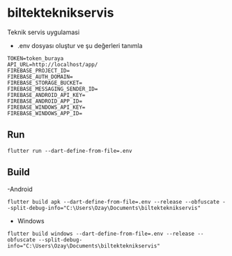 # biltekteknikservis

Teknik servis uygulamasi

- .env dosyası oluştur ve şu değerleri tanımla

```
TOKEN=token_buraya
API_URL=http://localhost/app/
FIREBASE_PROJECT_ID=
FIREBASE_AUTH_DOMAIN=
FIREBASE_STORAGE_BUCKET=
FIREBASE_MESSAGING_SENDER_ID=
FIREBASE_ANDROID_API_KEY=
FIREBASE_ANDROID_APP_ID=
FIREBASE_WINDOWS_API_KEY=
FIREBASE_WINDOWS_APP_ID=
```

## Run

```
flutter run --dart-define-from-file=.env
```

## Build 

-Android

```
flutter build apk --dart-define-from-file=.env --release --obfuscate --split-debug-info="C:\Users\Ozay\Documents\biltekteknikservis"
```

- Windows

```
flutter build windows --dart-define-from-file=.env --release --obfuscate --split-debug-info="C:\Users\Ozay\Documents\biltekteknikservis"
```